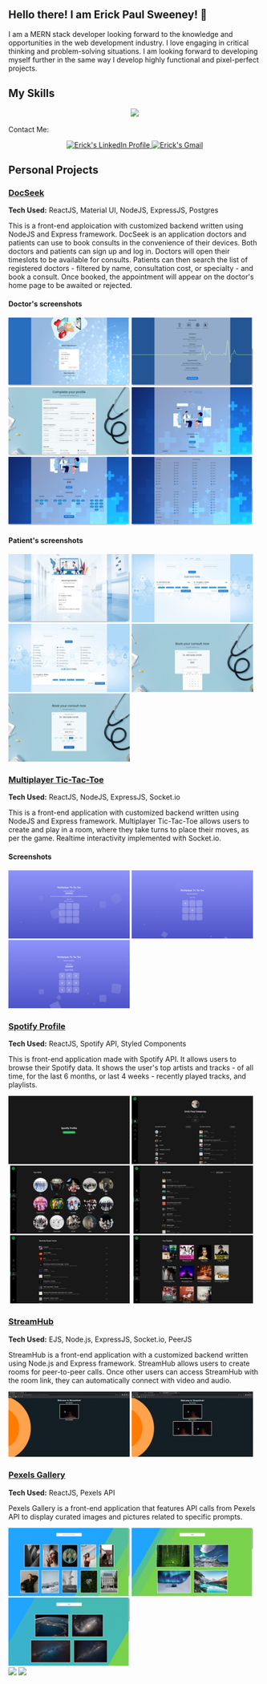 ## Hello there! I am Erick Paul Sweeney! <span class="wave">👋</span>

I am a MERN stack developer looking forward to the knowledge and opportunities in the web development industry. I love engaging in critical thinking and problem-solving situations. I am looking forward to developing myself further in the same way I develop highly functional and pixel-perfect projects.

## My Skills

<p align="center"><img src="https://skillicons.dev/icons?i=css,express,firebase,html,js,mongodb,nodejs,postgres,react,redux,styledcomponents,vscode" /></p>

Contact Me:

<p align="center">
<a href="https://www.linkedin.com/in/erick-paul-sweeney/">
    <img alt="Erick's LinkedIn Profile" src="https://cdn-icons-png.flaticon.com/512/3536/3536505.png" width="50px" >
</a>
<a href="mailto:erickpaulsweeney@gmail.com">
    <img alt="Erick's Gmail" src="https://cdn-icons-png.flaticon.com/512/732/732200.png" width="50px" >
</a>
</p>

## Personal Projects

### <a href="https://docseek-mern.netlify.app/"> DocSeek <a>

**Tech Used:** ReactJS, Material UI, NodeJS, ExpressJS, Postgres

This is a front-end apploication with customized backend written using NodeJS and Express framework. DocSeek is an application doctors and patients can use to book consults in the convenience of their devices. Both doctors and patients can sign up and log in. Doctors will open their timeslots to be available for consults. Patients can then search the list of registered doctors - filtered by name, consultation cost, or specialty - and book a consult. Once booked, the appointment will appear on the doctor's home page to be awaited or rejected.

#### Doctor's screenshots

<div style="dispaly: flex: justify-content: center">
    <img src = "https://github.com/erickpaulsweeney/erickpaulsweeney/blob/master/images/Doctor%20Homepage.png" alt = "Doctor's Homepage" width="48%" /> 
    <img src = "https://github.com/erickpaulsweeney/erickpaulsweeney/blob/master/images/Doctor%20Profile.png" alt = "Doctor's Profile" width="48%" /> 
    <img src = "https://github.com/erickpaulsweeney/erickpaulsweeney/blob/master/images/Doctor%20Profile%20Edit.png" alt = "Doctor's Profile Edit" width="48%" /> 
    <img src = "https://github.com/erickpaulsweeney/erickpaulsweeney/blob/master/images/Doctor%20Consultations%201.png" alt = "Doctor's Consultation" width="48%" /> 
    <img src = "https://github.com/erickpaulsweeney/erickpaulsweeney/blob/master/images/Doctor%20Consultations%202.png" alt = "Doctor's Consultation" width="48%" /> 
    <img src = "https://github.com/erickpaulsweeney/erickpaulsweeney/blob/master/images/Doctor%20Consultations%203.png" alt = "Doctor's Consultation" width="48%" /> 
</div>

#### Patient's screenshots

<div style="dispaly: flex: justify-content: center">
    <img src = "https://github.com/erickpaulsweeney/erickpaulsweeney/blob/master/images/Patient%20Homepage.png" alt = "Patient's Homepage" width="48%" /> 
    <img src = "https://github.com/erickpaulsweeney/erickpaulsweeney/blob/master/images/Patient%20Search%201.png" alt = "Patient's Search" width="48%" /> 
    <img src = "https://github.com/erickpaulsweeney/erickpaulsweeney/blob/master/images/Patient%20Search%202.png" alt = "Patient's Search" width="48%" /> 
    <img src = "https://github.com/erickpaulsweeney/erickpaulsweeney/blob/master/images/Patient%20Booking%201.png" alt = "Patient's Booking" width="48%" /> 
    <img src = "https://github.com/erickpaulsweeney/erickpaulsweeney/blob/master/images/Patient%20Booking%202.png" alt = "Patient's Booking" width="48%" /> 
</div>

### <a href="https://multiplayer-tic-tac-toe-mern.netlify.app/">Multiplayer Tic-Tac-Toe</a>

**Tech Used:** ReactJS, NodeJS, ExpressJS, Socket.io

This is a front-end application with customized backend written using NodeJS and Express framework. Multiplayer Tic-Tac-Toe allows users to create and play in a room, where they take turns to place their moves, as per the game. Realtime interactivity implemented with Socket.io.

#### Screenshots

<div style="dispaly: flex: justify-content: center">
    <img src = "https://github.com/erickpaulsweeney/erickpaulsweeney/blob/master/images/TicTacToe%201.png" alt = "Tic Tac Toe" width="48%" /> 
    <img src = "https://github.com/erickpaulsweeney/erickpaulsweeney/blob/master/images/TicTacToe%202.png" alt = "Tic Tac Toe" width="48%" /> 
    <img src = "https://github.com/erickpaulsweeney/erickpaulsweeney/blob/master/images/TicTacToe%203.png" alt = "Tic Tac Toe" width="48%" /> 
</div>

### <a href="https://spotify-profile-mern.netlify.app/">Spotify Profile</a>

**Tech Used:** ReactJS, Spotify API, Styled Components

This is front-end application made with Spotify API. It allows users to browse their Spotify data. It shows the user's top artists and tracks - of all time, for the last 6 months, or last 4 weeks - recently played tracks, and playlists. 

<div style="dispaly: flex: justify-content: center">
    <img src = "https://github.com/erickpaulsweeney/erickpaulsweeney/blob/master/images/Spotify%20Profile%201.png" alt = "Spotify Profile" width="48%" /> 
    <img src = "https://github.com/erickpaulsweeney/erickpaulsweeney/blob/master/images/Spotify%20Profile%202.png" alt = "Spotify Profile" width="48%" /> 
    <img src = "https://github.com/erickpaulsweeney/erickpaulsweeney/blob/master/images/Spotify%20Profile%203.png" alt = "Spotify Profile" width="48%" /> 
    <img src = "https://github.com/erickpaulsweeney/erickpaulsweeney/blob/master/images/Spotify%20Profile%204.png" alt = "Spotify Profile" width="48%" /> 
    <img src = "https://github.com/erickpaulsweeney/erickpaulsweeney/blob/master/images/Spotify%20Profile%205.png" alt = "Spotify Profile" width="48%" /> 
    <img src = "https://github.com/erickpaulsweeney/erickpaulsweeney/blob/master/images/Spotify%20Profile%206.png" alt = "Spotify Profile" width="48%" /> 
</div>

### <a href="https://p2p-video-call-mern.herokuapp.com/">StreamHub</a>

**Tech Used:** EJS, Node.js, ExpressJS, Socket.io, PeerJS

StreamHub is a front-end application with a customized backend written using Node.js and Express framework. StreamHub allows users to create rooms for peer-to-peer calls. Once other users can access StreamHub with the room link, they can automatically connect with video and audio.

<div style="dispaly: flex: justify-content: center">
    <img src = "https://github.com/erickpaulsweeney/erickpaulsweeney/blob/master/images/StreamHub%201.png" alt = "StreamHub" width="48%" /> 
    <img src = "https://github.com/erickpaulsweeney/erickpaulsweeney/blob/master/images/StreamHub%202.png" alt = "StreamHub" width="48%" /> 
</div>

### <a href="https://pexels-gallery-mern.netlify.app/">Pexels Gallery</a>

**Tech Used:** ReactJS, Pexels API

Pexels Gallery is a front-end application that features API calls from Pexels API to display curated images and pictures related to specific prompts.

<div style="dispaly: flex: justify-content: center">
    <img src = "https://github.com/erickpaulsweeney/erickpaulsweeney/blob/master/images/Pexels%201.png" alt = "Pexels Gallery" width="48%" /> 
    <img src = "https://github.com/erickpaulsweeney/erickpaulsweeney/blob/master/images/Pexels%202.png" alt = "Pexels Gallery" width="48%" /> 
    <img src = "https://github.com/erickpaulsweeney/erickpaulsweeney/blob/master/images/Pexels%203.png" alt = "Pexels Gallery" width="48%" /> 
</div>

<img src="https://github-readme-stats.vercel.app/api/top-langs?username=erickpaulsweeney&layout=compact&theme=dark"/>

<img src="https://github-readme-stats.vercel.app/api?username=erickpaulsweeney&show_icons=true&theme=dark"/>
